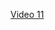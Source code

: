 [Video 11](https://egghead.io/lessons/javascript-redux-writing-a-todo-list-reducer-adding-a-todo#/tab-transcript)